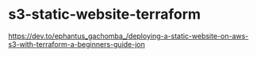 # s3-static-website-terraform

https://dev.to/ephantus_gachomba_/deploying-a-static-website-on-aws-s3-with-terraform-a-beginners-guide-jon
